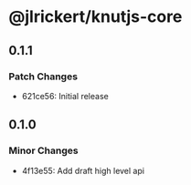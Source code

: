 # @jlrickert/knutjs-core

## 0.1.1

### Patch Changes

- 621ce56: Initial release

## 0.1.0

### Minor Changes

- 4f13e55: Add draft high level api
